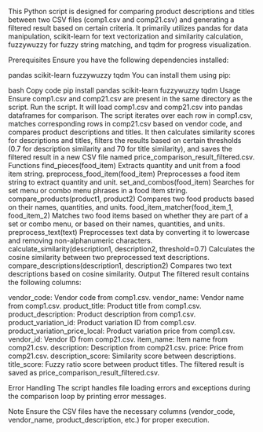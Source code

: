 This Python script is designed for comparing product descriptions and titles between two CSV files (comp1.csv and comp21.csv) and generating a filtered result based on certain criteria. It primarily utilizes pandas for data manipulation, scikit-learn for text vectorization and similarity calculation, fuzzywuzzy for fuzzy string matching, and tqdm for progress visualization.

Prerequisites
Ensure you have the following dependencies installed:

pandas
scikit-learn
fuzzywuzzy
tqdm
You can install them using pip:

bash
Copy code
pip install pandas scikit-learn fuzzywuzzy tqdm
Usage
Ensure comp1.csv and comp21.csv are present in the same directory as the script.
Run the script. It will load comp1.csv and comp21.csv into pandas dataframes for comparison.
The script iterates over each row in comp1.csv, matches corresponding rows in comp21.csv based on vendor code, and compares product descriptions and titles.
It then calculates similarity scores for descriptions and titles, filters the results based on certain thresholds (0.7 for description similarity and 70 for title similarity), and saves the filtered result in a new CSV file named price_comparison_result_filtered.csv.
Functions
find_pieces(food_item)
Extracts quantity and unit from a food item string.
preprocess_food_item(food_item)
Preprocesses a food item string to extract quantity and unit.
set_and_combos(food_item)
Searches for set menu or combo menu phrases in a food item string.
compare_products(product1, product2)
Compares two food products based on their names, quantities, and units.
food_item_matcher(food_item_1, food_item_2)
Matches two food items based on whether they are part of a set or combo menu, or based on their names, quantities, and units.
preprocess_text(text)
Preprocesses text data by converting it to lowercase and removing non-alphanumeric characters.
calculate_similarity(description1, description2, threshold=0.7)
Calculates the cosine similarity between two preprocessed text descriptions.
compare_descriptions(description1, description2)
Compares two text descriptions based on cosine similarity.
Output
The filtered result contains the following columns:

vendor_code: Vendor code from comp1.csv.
vendor_name: Vendor name from comp1.csv.
product_title: Product title from comp1.csv.
product_description: Product description from comp1.csv.
product_variation_id: Product variation ID from comp1.csv.
product_variation_price_local: Product variation price from comp1.csv.
vendor_id: Vendor ID from comp21.csv.
item_name: Item name from comp21.csv.
description: Description from comp21.csv.
price: Price from comp21.csv.
description_score: Similarity score between descriptions.
title_score: Fuzzy ratio score between product titles.
The filtered result is saved as price_comparison_result_filtered.csv.

Error Handling
The script handles file loading errors and exceptions during the comparison loop by printing error messages.

Note
Ensure the CSV files have the necessary columns (vendor_code, vendor_name, product_description, etc.) for proper execution.
